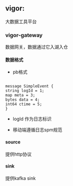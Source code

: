 ## vigor:

大数据工具平台

### vigor-gateway 

数据网关，数据通过它入湖入仓

#### 数据格式

* pb格式

<code>
message SimpleEvent {
string logId = 1;
map<string, string> meta = 3;
bytes data = 4;
int64 ctime = 5;
}
</code>

* logId
作为日志标识

* 移动端遵循日志spm规范

#### source

提供http协议

#### sink

提供kafka sink



